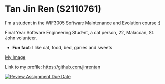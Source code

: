 # Tan Jin Ren (S2110761)

I'm a student in the WIF3005 Software Maintenance and Evolution course :)

Final Year Software Engineering Student, a cat person, 22, Malaccan, St. John volunteer.

- **Fun fact**: I like cat, food, bed, games and sweets

[My Image]([image.jpg](https://github.com/SoftwareMaintenanceEvolution/tutorial-1-jinrentan/blob/profile-upload/image.png)) 

Link to my profile: https://github.com/jinrentan

[![Review Assignment Due Date](https://classroom.github.com/assets/deadline-readme-button-22041afd0340ce965d47ae6ef1cefeee28c7c493a6346c4f15d667ab976d596c.svg)](https://classroom.github.com/a/O-1AGqKT)
